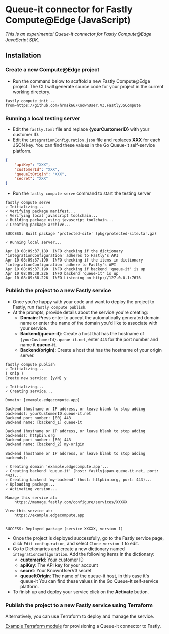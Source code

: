 # Queue-it connector for Fastly Compute@Edge (JavaScript)

_This is an experimental Queue-it connector for Fastly Compute@Edge JavaScript SDK._

## Installation

### Create a new Compute@Edge project

- Run the command below to scaffold a new Fastly Compute@Edge project. The CLI will generate source code for your project in the current working directory.

```
fastly compute init --from=https://github.com/hrmsk66/KnownUser.V3.FastlyJSCompute
```

### Running a local testing server

- Edit the `fastly.toml` file and replace **{yourCustomerID}** with your customer ID.
- Edit the `integrationConfiguration.json` file and replaces **XXX** for each JSON key. You can find these values in the Go Queue-It self-service platform.

```json
{
    "apiKey": "XXX",
    "customerId": "XXX",
    "queueItOrigin": "XXX",
    "secret": "XXX"
}
```

- Run the `fastly compute serve` command to start the testing server

```
fastly compute serve
✓ Initializing...
✓ Verifying package manifest...
✓ Verifying local javascript toolchain...
✓ Building package using javascript toolchain...
✓ Creating package archive...

SUCCESS: Built package 'protected-site' (pkg/protected-site.tar.gz)

✓ Running local server...

Apr 10 08:09:37.189  INFO checking if the dictionary 'integrationConfiguration' adheres to Fastly's API
Apr 10 08:09:37.190  INFO checking if the items in dictionary 'integrationConfiguration' adhere to Fastly's API
Apr 10 08:09:37.190  INFO checking if backend 'queue-it' is up
Apr 10 08:09:38.226  INFO backend 'queue-it' is up
Apr 10 08:09:38.226  INFO Listening on http://127.0.0.1:7676
```

### Publish the project to a new Fastly service

- Once you’re happy with your code and want to deploy the project to Fastly, run `fastly compute publish`.
- At the prompts, provide details about the service you're creating:
  - **Domain**: Press enter to accept the automatically generated domain name or enter the name of the domain you'd like to associate with your service.
  - **Backend(queue-it)**: Create a host that has the hostname of `{yourCustomerId}.queue-it.net`, enter `443` for the port number and name it **queue-it**.
  - **Backend(origin)**: Create a host that has the hostname of your origin server.

```
fastly compute publish
✓ Initializing...
( snip )
Create new service: [y/N] y

✓ Initializing...
✓ Creating service...

Domain: [example.edgecompute.app]

Backend (hostname or IP address, or leave blank to stop adding backends): yourCustomerID.queue-it.net
Backend port number: [80] 443
Backend name: [backend_1] queue-it

Backend (hostname or IP address, or leave blank to stop adding backends): httpbin.org
Backend port number: [80] 443
Backend name: [backend_2] my-origin

Backend (hostname or IP address, or leave blank to stop adding backends):

✓ Creating domain 'example.edgecompute.app'...
✓ Creating backend 'queue-it' (host: fastlyjapan.queue-it.net, port: 443)...
✓ Creating backend 'my-backend' (host: httpbin.org, port: 443)...
✓ Uploading package...
✓ Activating version...

Manage this service at:
	https://manage.fastly.com/configure/services/XXXXX

View this service at:
	https://example.edgecompute.app


SUCCESS: Deployed package (service XXXXX, version 1)
```

- Once the project is deployed successfully, go to the Fastly service page, click `Edit configuration`, and select `Clone version 1` to edit.
- Go to Dictionaries and create a new dictionary named `integrationConfiguration`. Add the following items in the dictionary:
  - **customerId**: Your customer ID
  - **apiKey**: The API key for your account
  - **secret**: Your KnownUserV3 secret
  - **queueItOrigin**: The name of the queue-it host, in this case it's queue-it
    You can find these values in the Go Queue-It self-service platform.
- To finish up and deploy your service click on the **Activate** button.

### Publish the project to a new Fastly service using Terraform

Alternatively, you can use Terraform to deploy and manage the service.

[Example Terraform module](https://github.com/hrmsk66/terraform-fastly-ecp-queueit) for provisioning a Queue-it connector to Fastly.
